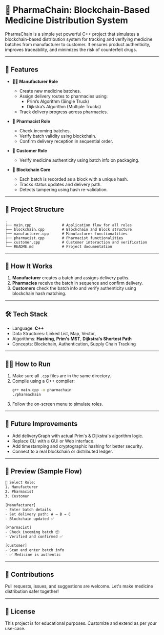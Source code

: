 
# 💊 PharmaChain: Blockchain-Based Medicine Distribution System

PharmaChain is a simple yet powerful C++ project that simulates a blockchain-based distribution system for tracking and verifying medicine batches from manufacturer to customer. It ensures product authenticity, improves traceability, and minimizes the risk of counterfeit drugs.

---

## 🚀 Features

- 👨‍🔬 **Manufacturer Role**  
  - Create new medicine batches.
  - Assign delivery routes to pharmacies using:
    - Prim’s Algorithm (Single Truck)
    - Dijkstra’s Algorithm (Multiple Trucks)
  - Track delivery progress across pharmacies.

- 💊 **Pharmacist Role**  
  - Check incoming batches.
  - Verify batch validity using blockchain.
  - Confirm delivery reception in sequential order.

- 👤 **Customer Role**  
  - Verify medicine authenticity using batch info on packaging.

- 🔗 **Blockchain Core**  
  - Each batch is recorded as a block with a unique hash.
  - Tracks status updates and delivery path.
  - Detects tampering using hash re-validation.

---

## 📂 Project Structure

```
.
├── main.cpp              # Application flow for all roles
├── blockchain.cpp        # Blockchain and Block structure
├── manufacturer.cpp      # Manufacturer functionalities
├── pharmacist.cpp        # Pharmacist functionalities
├── customer.cpp          # Customer interaction and verification
└── README.md             # Project documentation
```

---

## 🧪 How It Works

1. **Manufacturer** creates a batch and assigns delivery paths.
2. **Pharmacies** receive the batch in sequence and confirm delivery.
3. **Customers** check the batch info and verify authenticity using blockchain hash matching.

---

## 🛠 Tech Stack

- Language: **C++**
- Data Structures: Linked List, Map, Vector,
- Algorithms: **Hashing**, **Prim's MST**, **Dijkstra's Shortest Path**
- Concepts: Blockchain, Authentication, Supply Chain Tracking

---

## 🧑‍💻 How to Run

1. Make sure all `.cpp` files are in the same directory.
2. Compile using a C++ compiler:
   ```bash
   g++ main.cpp -o pharmachain
   ./pharmachain
   ```
3. Follow the on-screen menu to simulate roles.

---

## 📌 Future Improvements

- Add deliveryGraph with actual Prim's & Dijkstra's algorithm logic.
- Replace CLI with a GUI or Web interface.
- Add timestamping and cryptographic hashing for better security.
- Connect to a real blockchain or distributed ledger.

---

## 📸 Preview (Sample Flow)

```bash
👤 Select Role:
1. Manufacturer
2. Pharmacist
3. Customer

[Manufacturer]
- Enter batch details
- Set delivery path: A → B → C
- Blockchain updated ✅

[Pharmacist]
- Check incoming batch 📦
- Verified and confirmed ✅

[Customer]
- Scan and enter batch info
- ✅ Medicine is authentic
```

---

## 🤝 Contributions

Pull requests, issues, and suggestions are welcome. Let's make medicine distribution safer together!

---

## 📝 License

This project is for educational purposes. Customize and extend as per your use-case.
